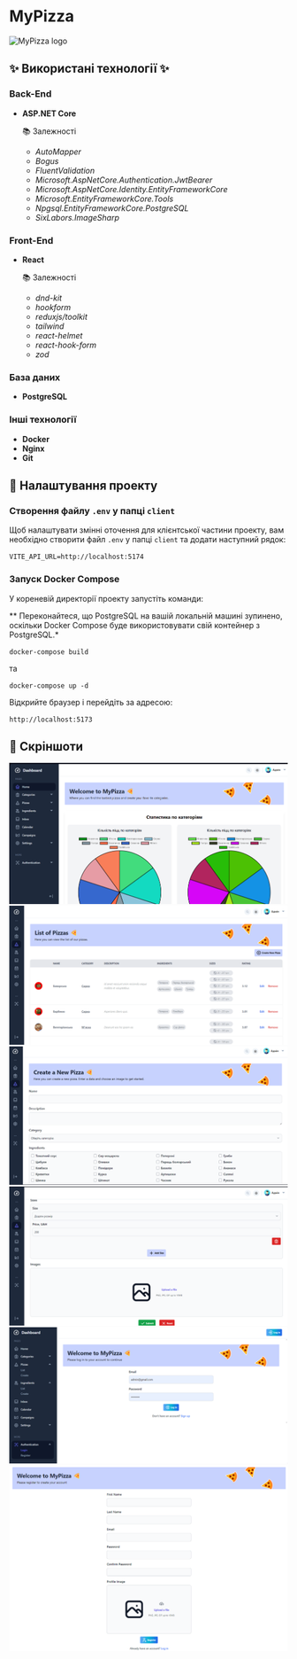 # MyPizza

![MyPizza logo](https://t4.ftcdn.net/jpg/02/11/55/17/360_F_211551718_Ol7eOQYNDK5S8pbEHMkagk9kbdYTJ2iX.jpg)

## ✨ Використані технології ✨

### Back-End
- **ASP.NET Core**
  
  📚 Залежності
  - *AutoMapper*
  - *Bogus*
  - *FluentValidation*
  - *Microsoft.AspNetCore.Authentication.JwtBearer*
  - *Microsoft.AspNetCore.Identity.EntityFrameworkCore*
  - *Microsoft.EntityFrameworkCore.Tools*
  - *Npgsql.EntityFrameworkCore.PostgreSQL*
  - *SixLabors.ImageSharp*

### Front-End
- **React**
  
  📚 Залежності
  - *dnd-kit*  
  - *hookform*
  - *reduxjs/toolkit*
  - *tailwind*
  - *react-helmet* 
  - *react-hook-form* 
  - *zod*

### База даних
- **PostgreSQL**

### Інші технології
- **Docker**
- **Nginx**
- **Git**
  
## 🔧 Налаштування проекту

### Створення файлу `.env` у папці `client`

Щоб налаштувати змінні оточення для клієнтської частини проекту, вам необхідно створити файл `.env` у папці `client` та додати наступний рядок:

```env
VITE_API_URL=http://localhost:5174
```

### Запуск Docker Compose
У кореневій директорії проекту запустіть команди:

** Переконайтеся, що PostgreSQL на вашій локальній машині зупинено, оскільки Docker Compose буде використовувати свій контейнер з PostgreSQL.*

```
docker-compose build
```
та
```
docker-compose up -d
```
Відкрийте браузер і перейдіть за адресою:
```
http://localhost:5173
```

## 📸 Скріншоти
![Screens](/screenshots/scr1.png)
![Screens](/screenshots/scr2.png)
![Screens](/screenshots/scr3.png)
![Screens](/screenshots/scr4.png)
![Screens](/screenshots/scr5.png)
![Screens](/screenshots/scr6.png) 
